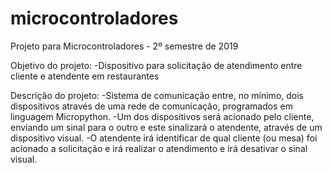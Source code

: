 # microcontroladores

Projeto para Microcontroladores - 2º semestre de 2019

Objetivo do projeto:
-Dispositivo para solicitação de atendimento entre cliente e atendente em restaurantes

Descrição do projeto:
-Sistema de comunicação entre, no mínimo, dois dispositivos através de uma rede de comunicação, programados em linguagem Micropython.
-Um dos dispositivos será acionado pelo cliente, enviando um sinal para o outro e este sinalizará o atendente, através de um dispositivo visual.
-O atendente irá identificar de qual cliente (ou mesa) foi acionado a solicitação e irá realizar o atendimento e irá desativar o sinal visual.
